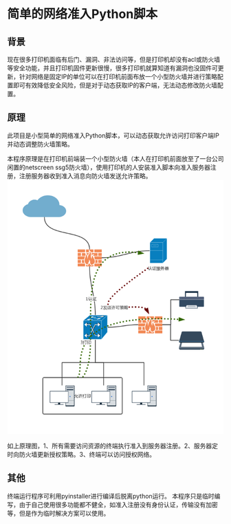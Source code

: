 简单的网络准入Python脚本
========

## 背景


现在很多打印机面临有后门、漏洞、非法访问等，但是打印机却没有acl或防火墙等安全功能，并且打印机固件更新很慢，很多打印机就算知道有漏洞也没固件可更新，针对网络是固定IP的单位可以在打印机前面布放一个小型防火墙并进行策略配置即可有效降低安全风险，但是对于动态获取IP的客户端，无法动态修改防火墙配置。

## 原理

此项目是小型简单的网络准入Python脚本，可以动态获取允许访问打印客户端IP并动态调整防火墙策略。

本程序原理是在打印机前端装一个小型防火墙（本人在打印机前面放至了一台公司闲置的netscreen ssg5防火墙），使用打印机的人安装准入脚本向准入服务器注册，注册服务器收到准入消息向防火墙发送允许策略。
![原理图](https://github.com/ziluobu/NetAuth/blob/master/1.png)
    
如上原理图，1、所有需要访问资源的终端执行准入到服务器注册。2、服务器定时向防火墙更新授权策略。3、终端可以访问授权网络。
## 其他

终端运行程序可利用pyinstaller进行编译后脱离python运行。
本程序只是临时编写，由于自己使用很多功能都不健全，如准入注册没有身份认证，传输没有加密等，但是作为临时解决方案可以使用。

